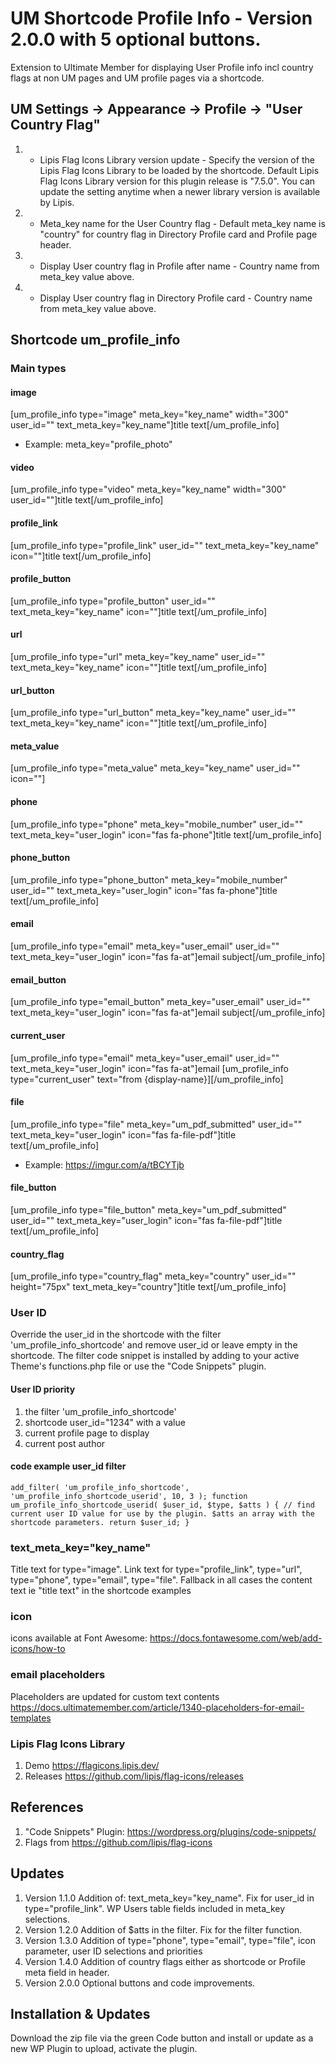 # UM Shortcode Profile Info - Version 2.0.0 with 5 optional buttons.
Extension to Ultimate Member for displaying User Profile info incl country flags at non UM pages and UM profile pages via a shortcode.

## UM Settings -> Appearance -> Profile -> "User Country Flag"
1. *  Lipis Flag Icons Library version update - Specify the version of the Lipis Flag Icons Library to be loaded by the shortcode.
Default Lipis Flag Icons Library version for this plugin release is "7.5.0".
You can update the setting anytime when a newer library version is available by Lipis.
2. *  Meta_key name for the User Country flag - Default meta_key name is "country" for country flag in Directory Profile card and Profile page header.
3. *  Display User country flag in Profile after name - Country name from meta_key value above.
4. *  Display User country flag in Directory Profile card - Country name from meta_key value above.

## Shortcode um_profile_info
### Main types
#### image
[um_profile_info type="image" meta_key="key_name" width="300" user_id="" text_meta_key="key_name"]title text[/um_profile_info] 
* Example: meta_key="profile_photo"
#### video
[um_profile_info type="video" meta_key="key_name" width="300" user_id=""]title text[/um_profile_info]
#### profile_link
[um_profile_info type="profile_link" user_id="" text_meta_key="key_name" icon=""]title text[/um_profile_info]
####  profile_button
[um_profile_info type="profile_button" user_id="" text_meta_key="key_name" icon=""]title text[/um_profile_info]
#### url
[um_profile_info type="url" meta_key="key_name" user_id="" text_meta_key="key_name" icon=""]title text[/um_profile_info]
#### url_button
[um_profile_info type="url_button" meta_key="key_name" user_id="" text_meta_key="key_name" icon=""]title text[/um_profile_info]
#### meta_value
[um_profile_info type="meta_value" meta_key="key_name" user_id="" icon=""]
#### phone
[um_profile_info type="phone" meta_key="mobile_number" user_id="" text_meta_key="user_login" icon="fas fa-phone"]title text[/um_profile_info]
#### phone_button
[um_profile_info type="phone_button" meta_key="mobile_number" user_id="" text_meta_key="user_login" icon="fas fa-phone"]title text[/um_profile_info]
#### email
[um_profile_info type="email" meta_key="user_email" user_id="" text_meta_key="user_login" icon="fas fa-at"]email subject[/um_profile_info]
#### email_button
[um_profile_info type="email_button" meta_key="user_email" user_id="" text_meta_key="user_login" icon="fas fa-at"]email subject[/um_profile_info]
#### current_user
[um_profile_info type="email" meta_key="user_email" user_id="" text_meta_key="user_login" icon="fas fa-at"]email [um_profile_info type="current_user" text="from {display-name}][/um_profile_info]
#### file
[um_profile_info type="file" meta_key="um_pdf_submitted" user_id="" text_meta_key="user_login" icon="fas fa-file-pdf"]title text[/um_profile_info]
* Example: https://imgur.com/a/tBCYTjb
#### file_button
[um_profile_info type="file_button" meta_key="um_pdf_submitted" user_id="" text_meta_key="user_login" icon="fas fa-file-pdf"]title text[/um_profile_info]
#### country_flag
[um_profile_info type="country_flag" meta_key="country" user_id="" height="75px"  text_meta_key="country"]title text[/um_profile_info]

### User ID
Override the user_id in the shortcode with the filter 'um_profile_info_shortcode' and remove user_id or leave empty in the shortcode. The filter code snippet is installed by adding to your active Theme's functions.php file or use the "Code Snippets" plugin.
#### User ID priority
1. the filter 'um_profile_info_shortcode'
2. shortcode user_id="1234" with a value
3. current profile page to display
4. current post author
#### code example user_id filter
<code>add_filter( 'um_profile_info_shortcode', 'um_profile_info_shortcode_userid', 10, 3 );
function um_profile_info_shortcode_userid( $user_id, $type, $atts ) {
    // find current user ID value for use by the plugin. $atts an array with the shortcode parameters.
    return $user_id;
}</code>
###  text_meta_key="key_name"
Title text for type="image". Link text for  type="profile_link", type="url", type="phone", type="email", type="file". Fallback in all cases the content text ie "title text" in the shortcode examples
### icon
icons available at Font Awesome: https://docs.fontawesome.com/web/add-icons/how-to
### email placeholders
Placeholders are updated for custom text contents  https://docs.ultimatemember.com/article/1340-placeholders-for-email-templates
### Lipis Flag Icons Library
1. Demo https://flagicons.lipis.dev/
2. Releases https://github.com/lipis/flag-icons/releases

## References
1. "Code Snippets" Plugin: https://wordpress.org/plugins/code-snippets/
2. Flags from https://github.com/lipis/flag-icons

## Updates
1. Version 1.1.0 Addition of: text_meta_key="key_name". Fix for user_id in type="profile_link". WP Users table fields included in meta_key selections.
2. Version 1.2.0 Addition of $atts in the filter. Fix for the filter function.
3. Version 1.3.0 Addition of type="phone", type="email", type="file", icon parameter, user ID selections and priorities
4. Version 1.4.0 Addition of country flags either as shortcode or Profile meta field in header.
5. Version 2.0.0 Optional buttons and code improvements.

## Installation & Updates
Download the zip file via the green Code button and install or update as a new WP Plugin to upload, activate the plugin.
